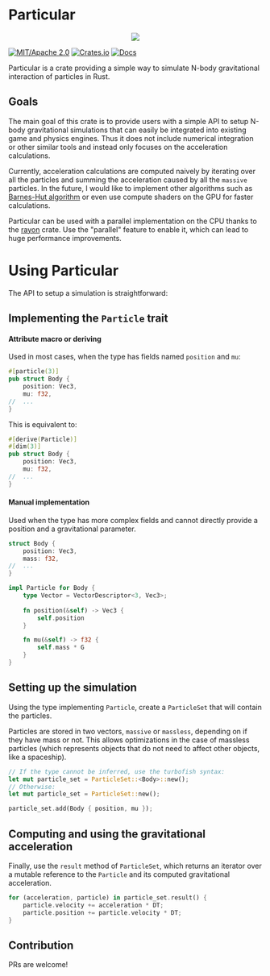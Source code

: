 # Particular

<p align="center">
  <img src="./particular-showcase.gif">
</p>

[![MIT/Apache 2.0](https://img.shields.io/badge/license-MIT%2FApache-blue.svg)](https://github.com/canleskis/particular#license)
[![Crates.io](https://img.shields.io/crates/v/particular)](https://crates.io/crates/particular)
[![Docs](https://docs.rs/particular/badge.svg)](https://docs.rs/particular)

Particular is a crate providing a simple way to simulate N-body gravitational interaction of particles in Rust.

## Goals

The main goal of this crate is to provide users with a simple API to setup N-body gravitational simulations that can easily be integrated into existing game and physics engines.
Thus it does not include numerical integration or other similar tools and instead only focuses on the acceleration calculations.

Currently, acceleration calculations are computed naively by iterating over all the particles and summing the acceleration caused by all the `massive` particles.
In the future, I would like to implement other algorithms such as [Barnes-Hut algorithm](https://en.wikipedia.org/wiki/Barnes%E2%80%93Hut_simulation) or even use compute shaders on the GPU for faster calculations.

Particular can be used with a parallel implementation on the CPU thanks to the [rayon](https://github.com/rayon-rs/rayon) crate. Use the "parallel" feature to enable it, which can lead to huge performance improvements.

# Using Particular

The API to setup a simulation is straightforward:

## Implementing the `Particle` trait

#### Attribute macro or deriving

Used in most cases, when the type has fields named `position` and `mu`:

```rust
#[particle(3)]
pub struct Body {
    position: Vec3,
    mu: f32,
//  ...
}
```

This is equivalent to:

```rust
#[derive(Particle)]
#[dim(3)]
pub struct Body {
    position: Vec3,
    mu: f32,
//  ...
}
```

#### Manual implementation

Used when the type has more complex fields and cannot directly provide a position and a gravitational parameter.

```rust
struct Body {
    position: Vec3,
    mass: f32,
//  ...
}

impl Particle for Body {
    type Vector = VectorDescriptor<3, Vec3>;
    
    fn position(&self) -> Vec3 {
        self.position
    }

    fn mu(&self) -> f32 {
        self.mass * G
    }
}
```

## Setting up the simulation

Using the type implementing `Particle`, create a `ParticleSet` that will contain the particles.

Particles are stored in two vectors, `massive` or `massless`, depending on if they have mass or not.
This allows optimizations in the case of massless particles (which represents objects that do not need to affect other objects, like a spaceship).

```rust
// If the type cannot be inferred, use the turbofish syntax:
let mut particle_set = ParticleSet::<Body>::new();
// Otherwise:
let mut particle_set = ParticleSet::new();

particle_set.add(Body { position, mu });
```

## Computing and using the gravitational acceleration

Finally, use the `result` method of `ParticleSet`, which returns an iterator over a mutable reference to the `Particle` and its computed gravitational acceleration.

```rust
for (acceleration, particle) in particle_set.result() {
    particle.velocity += acceleration * DT;
    particle.position += particle.velocity * DT;
}
```

## Contribution

PRs are welcome!
